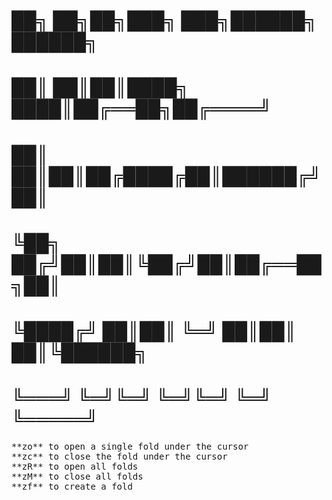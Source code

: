 																				
#            ██╗   ██╗██╗███╗   ███╗██████╗  ██████╗							
#            ██║   ██║██║████╗ ████║██╔══██╗██╔════╝                         
#			 ██║   ██║██║██╔████╔██║██████╔╝██║								
#			 ╚██╗ ██╔╝██║██║╚██╔╝██║██╔══██╗██║								
#			  ╚████╔╝ ██║██║ ╚═╝ ██║██║  ██║╚██████╗							
#			   ╚═══╝  ╚═╝╚═╝     ╚═╝╚═╝  ╚═╝ ╚═════╝                         
																				
<pre>
**zo** to open a single fold under the cursor
**zc** to close the fold under the cursor
**zR** to open all folds
**zM** to close all folds
**zf** to create a fold
</pre>
